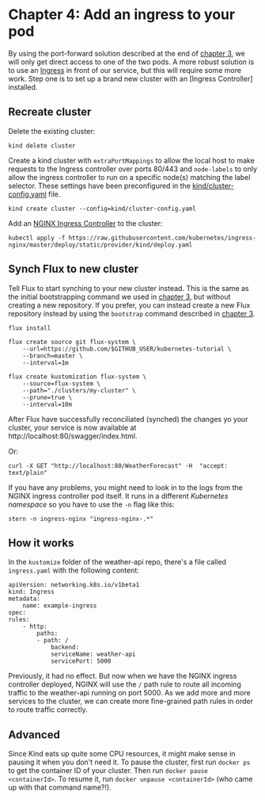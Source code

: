 # Chapter 4: Add an ingress to your pod

By using the port-forward solution described at the end of [chapter 3](./pod.md), we will only get direct access to one of the two pods. A more robust solution is to use an [Ingress](https://kubernetes.io/docs/concepts/services-networking/ingress/) in front of our service, but this will require some more work. Step one is to set up a brand new cluster with an [Ingress Controller] installed.

## Recreate cluster

Delete the existing cluster:

    kind delete cluster

Create a kind cluster with `extraPortMappings` to allow the local host to make requests to the Ingress controller over ports 80/443 and `node-labels` to only allow the ingress controller to run on a specific node(s) matching the label selector. These settings have been preconfigured in the [kind/cluster-config.yaml](./kind/cluster-config.yaml) file.

    kind create cluster --config=kind/cluster-config.yaml

Add an [NGINX Ingress Controller](https://kubernetes.github.io/ingress-nginx/deploy/) to the cluster:

    kubectl apply -f https://raw.githubusercontent.com/kubernetes/ingress-nginx/master/deploy/static/provider/kind/deploy.yaml

## Synch Flux to new cluster

Tell Flux to start synching to your new cluster instead. This is the same as the initial bootstrapping command we used in [chapter 3](./pod.md), but without creating a new repository. If you prefer, you can instead create a new Flux repository instead by using the `bootstrap` command described in [chapter 3](./pod.md).

    flux install

    flux create source git flux-system \
        --url=https://github.com/$GITHUB_USER/kubernetes-tutorial \
        --branch=master \
        --interval=1m

    flux create kustomization flux-system \
        --source=flux-system \
        --path="./clusters/my-cluster" \
        --prune=true \
        --interval=10m

After Flux have successfully reconciliated (synched) the changes yo your cluster, your service is now available at http://localhost:80/swagger/index.html.

Or:

    curl -X GET "http://localhost:80/WeatherForecast" -H  "accept: text/plain"

If you have any problems, you might need to look in to the logs from the NGINX ingress controller pod itself. It runs in a different _Kubernetes namespace_ so you have to use the `-n` flag like this:

    stern -n ingress-nginx "ingress-nginx-.*"

## How it works

In the `kustomize` folder of the weather-api repo, there's a file called `ingress.yaml` with the following content:

    apiVersion: networking.k8s.io/v1beta1
    kind: Ingress
    metadata:
        name: example-ingress
    spec:
    rules:
        - http:
            paths:
            - path: /
                backend:
                serviceName: weather-api
                servicePort: 5000

Previously, it had no effect. But now when we have the NGINX ingress controller deployed, NGINX will use the `/` path rule to route all incoming traffic to the weather-api running on port 5000. As we add more and more services to the cluster, we can create more fine-grained path rules in order to route traffic correctly.

## Advanced

Since Kind eats up quite some CPU resources, it might make sense in pausing it when you don't need it. To pause the cluster, first run `docker ps` to get the container ID of your cluster. Then run `docker pause <containerId>`. To resume it, run `docker unpause <containerId>` (who came up with that command name?!).
